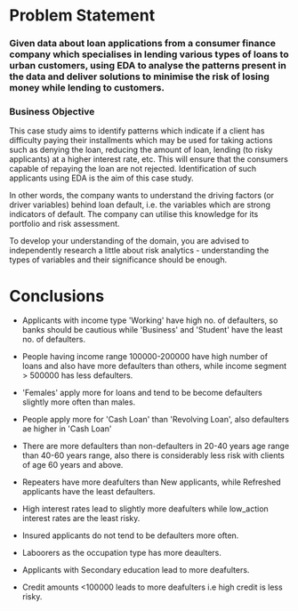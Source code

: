 # Problem Statement
### Given data about loan applications from a consumer finance company which specialises in lending various types of loans to urban customers, using EDA to analyse the patterns present in the data and deliver solutions to minimise the risk of losing money while lending to customers.


### Business Objective
This case study aims to identify patterns which indicate if a client has difficulty paying their installments which may be used for taking actions such as denying the loan, reducing the amount of loan, lending (to risky applicants) at a higher interest rate, etc. This will ensure that the consumers capable of repaying the loan are not rejected. Identification of such applicants using EDA is the aim of this case study.

In other words, the company wants to understand the driving factors (or driver variables) behind loan default, i.e. the variables which are strong indicators of default.  The company can utilise this knowledge for its portfolio and risk assessment.

To develop your understanding of the domain, you are advised to independently research a little about risk analytics - understanding the types of variables and their significance should be enough.


# Conclusions

- Applicants with income type 'Working' have high no. of defaulters, so banks should be cautious while 'Business' and 'Student' have the least no. of defaulters.

- People having income range 100000-200000 have high number of loans and also have more defaulters than others, while income segment > 500000 has less defaulters.

- 'Females' apply more for loans and tend to be become defaulters slightly more often than males.

- People apply more for 'Cash Loan' than 'Revolving Loan', also defaulters ae higher in 'Cash Loan'

- There are more defaulters than non-defaulters in 20-40 years age range than 40-60 years range, also there is considerably less risk with clients of age 60 years and above.

- Repeaters have more deafulters than New applicants, while Refreshed applicants have the least defaulters.

- High interest rates lead to slightly more deafulters while low_action interest rates are the least risky.

- Insured applicants do not tend to be defaulters more often.

- Laboorers as the occupation type has more deaulters.

- Applicants with Secondary education lead to more deafulters.

- Credit amounts <100000 leads to more deafulters i.e high credit is less risky.
